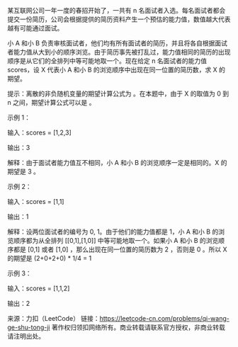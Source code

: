 某互联网公司一年一度的春招开始了，一共有 n 名面试者入选。每名面试者都会提交一份简历，公司会根据提供的简历资料产生一个预估的能力值，数值越大代表越有可能通过面试。

小 A 和小 B 负责审核面试者，他们均有所有面试者的简历，并且将各自根据面试者能力值从大到小的顺序浏览。由于简历事先被打乱过，能力值相同的简历的出现顺序是从它们的全排列中等可能地取一个。现在给定 n 名面试者的能力值 scores，设 X 代表小 A 和小 B 的浏览顺序中出现在同一位置的简历数，求 X 的期望。

提示：离散的非负随机变量的期望计算公式为 。在本题中，由于 X 的取值为 0 到 n 之间，期望计算公式可以是 。

示例 1：

输入：scores = [1,2,3]

输出：3

解释：由于面试者能力值互不相同，小 A 和小 B 的浏览顺序一定是相同的。X 的期望是 3 。

示例 2：

输入：scores = [1,1]

输出：1

解释：设两位面试者的编号为 0, 1。由于他们的能力值都是 1，小 A 和小 B 的浏览顺序都为从全排列 [[0,1],[1,0]] 中等可能地取一个。如果小 A 和小 B 的浏览顺序都是 [0,1] 或者 [1,0] ，那么出现在同一位置的简历数为 2 ，否则是 0 。所以 X 的期望是 (2+0+2+0) \* 1/4 = 1

示例 3：

输入：scores = [1,1,2]

输出：2

来源：力扣（LeetCode）
链接：https://leetcode-cn.com/problems/qi-wang-ge-shu-tong-ji
著作权归领扣网络所有。商业转载请联系官方授权，非商业转载请注明出处。
